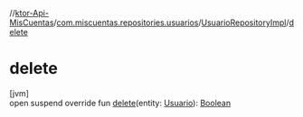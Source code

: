 //[ktor-Api-MisCuentas](../../../index.md)/[com.miscuentas.repositories.usuarios](../index.md)/[UsuarioRepositoryImpl](index.md)/[delete](delete.md)

# delete

[jvm]\
open suspend override fun [delete](delete.md)(entity: [Usuario](../../com.miscuentas.models/-usuario/index.md)): [Boolean](https://kotlinlang.org/api/latest/jvm/stdlib/kotlin/-boolean/index.html)
